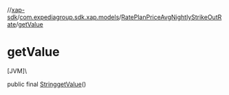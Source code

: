 //[xap-sdk](../../../index.md)/[com.expediagroup.sdk.xap.models](../index.md)/[RatePlanPriceAvgNightlyStrikeOutRate](index.md)/[getValue](get-value.md)

# getValue

[JVM]\

public final [String](https://docs.oracle.com/javase/8/docs/api/java/lang/String.html)[getValue](get-value.md)()
